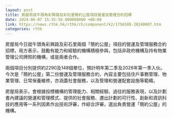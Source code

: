 ```yaml
---
layout: post
title: 房屋局就牛頭角彩興路及彩石里簡約公屋項目營運及管理合約招標
date: 2024-06-07 15:35:50.000000000 +08:00
link: https://news.rthk.hk/rthk/ch/component/k2/1756508-20240607.htm
categories: rthk
---
```


房屋局今日就牛頭角彩興路及彩石里兩個「簡約公屋」項目的營運及管理服務合約招標，局方表示，鼓勵有能力和經驗的機構積極參與，包括非政府機構及持有物業管理公司牌照的機構，或是兩者合作。

兩個項目分別提供約2290及148個單位，預計明年第二季及2026年第一季入伙。今次是「簡約公屋」第二份營運及管理服務合約，內容主要包括住戶事務管理、物業管理、日常保養維修，亦涵蓋社會服務，以及管理和營運配套設施等範疇。

房屋局表示，會根據投標機構的管理能力、相關經驗、過往的服務表現，以及計劃書內建議的營運和管理模式、提供的社會服務、遷出計劃的可行性、創新和資訊科技的應用等一系列因素作出技術評審，作綜合評審，選出負責營運「簡約公屋」的機構。
